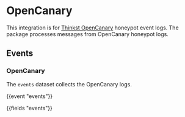 # OpenCanary

This integration is for [Thinkst OpenCanary](https://github.com/thinkst/opencanary) honeypot event logs. The package processes messages from OpenCanary honeypot logs.

## Events

### OpenCanary

The `events` dataset collects the OpenCanary logs.

{{event "events"}}

{{fields "events"}}
